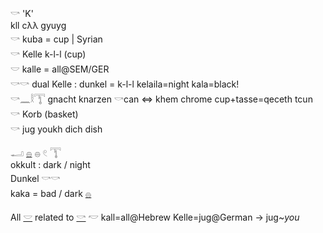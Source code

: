 𓎡 'K'  
kll cλλ gyuyg  
𓎡 kuba = cup | Syrian  
𓎡 Kelle k-l-l (cup)  
𓎟 kalle = all@SEM/GER  
𓎡𓎡 dual Kelle : dunkel = k-l-l kelaila=night kala=black!  
𓎡𓈖𓎛𓇰 gnacht knarzen 𓎡can ⇔ khem chrome  cup+tasse=qeceth tcun  
𓎡 Korb (basket)  
𓎡 jug youkh dich dish  

𓂝  [𓐍](𓐍)  𓐍  𓏲  𓇰  
okkult : dark / night  
Dunkel 𓎡𓎡  
kaka = bad / dark [𓐍](𓐍)  

All [𓎟](𓎟) related to [𓎡](𓎡) 𓎢 kall=all@Hebrew Kelle=jug@German -> jug~*you*  
